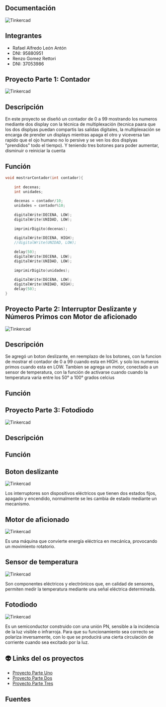 
## Documentación 
![Tinkercad](./Image/arduino.png)


## Integrantes 
- Rafael Alfredo León Antón
- DNI: 95880951
- Renzo Gomez Rettori
- DNI: 37053986

## Proyecto Parte 1: Contador
![Tinkercad](./Image/Parte1DosDisplays.png)

## Descripción
En este proyecto se diseñó un contador de 0 a 99 mostrando los numeros mediante dos display con la técnica de multiplexación (tecnica paara que los dos displyas puedan compartis las salidas digitales, la multiplexación se encarga de prender un displays mientras apaga el otro y viceversa tan rapido que el ojo humano no lo persive y se ven los dos displyas "prendidos" todo el tiempo). Y teniendo tres botones para poder aumentar, disminuir o reiniciar la cuenta

## Función
~~~ C (lenguaje en el que esta escrito)
void mostrarContador(int contador){
  
  	int decenas;
  	int unidades;
  
  	decenas = contador/10;
  	unidades = contador%10;
  
  	digitalWrite(DECENA, LOW);
  	digitalWrite(UNIDAD, LOW);
 
    imprimirDigito(decenas);
  
 	digitalWrite(DECENA, HIGH);
  	//digitalWrite(UNIDAD, LOW);
  
	delay(50);
  	digitalWrite(DECENA, LOW);
  	digitalWrite(UNIDAD, LOW);
  
  	imprimirDigito(unidades);
  
  	digitalWrite(DECENA, LOW);
  	digitalWrite(UNIDAD, HIGH);
  	delay(50);
}
~~~
## Proyecto Parte 2: Interruptor Deslizante y Números Primos con Motor de aficionado
![Tinkercad](./Image/Parte2Motor.png)


## Descripción
Se agregó un boton deslizante, en reemplazo de los botones, con la funcion de mostrar el contador de 0 a 99 cuando esta en HIGH.
y solo los numeros primos cuando esta en LOW.
Tambien se agrega un motor, conectado a un sensor de temperatura, con la función de activarse cuando cuando la temperatura varia
entre los 50° a 100° grados celcius

## Función

## Proyecto Parte 3: Fotodiodo
![Tinkercad](./Image/Parte3Fotodiodo.png)

## Descripción

## Función

## Boton deslizante
![Tinkercad](./Image/BotonDeslizante.png)

Los interruptores son dispositivos eléctricos que tienen dos estados fijos, apagado y encendido, normalmente se les cambia de estado mediante un mecanismo.

## Motor de aficionado
![Tinkercad](./Image/MotorAficionado.png)

Es una máquina que convierte energía eléctrica en mecánica, provocando un movimiento rotatorio.

## Sensor de temperatura
![Tinkercad](./Image/SensorTemperatura.png)

Son componentes eléctricos y electrónicos que, en calidad de sensores, permiten medir la temperatura 
mediante una señal eléctrica determinada.

## Fotodiodo
![Tinkercad](./Image/Fotodiodo.png)

Es un semiconductor construido con una unión PN, sensible a la incidencia de la luz visible o infrarroja. Para que su funcionamiento sea
correcto se polariza inversamente, con lo que se producirá una cierta circulación de corriente cuando sea excitado por la luz.

## :alien: Links del os proyectos
- [Proyecto Parte Uno](https://www.tinkercad.com/things/hkAItijYbKW-primerparcial/editel)
- [Proyecto Parte Dos](https://www.tinkercad.com/things/5mqfWWkbnb2-copy-of-primerparcialmotor2parte/editel?tenant=circuits)
- [Proyecto Parte Tres](https://www.tinkercad.com/things/1rRnbiA9Vgf-copy-of-primerparcialmotor2parte/editel?tenant=circuits)

## Fuentes

